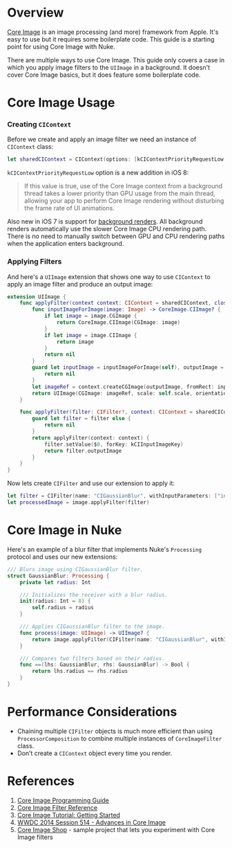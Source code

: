 # Overview

[Core Image](https://developer.apple.com/library/mac/documentation/GraphicsImaging/Conceptual/CoreImaging/ci_intro/ci_intro.html) is an image processing (and more) framework from Apple. It's easy to use but it requires some boilerplate code. This guide is a starting point for using Core Image with Nuke.

There are multiple ways to use Core Image. This guide only covers a case in which you apply image filters to the `UIImage` in a background. It doesn't cover Core Image basics, but it does feature some boilerplate code.

# Core Image Usage

### Creating `CIContext`

Before we create and apply an image filter we need an instance of `CIContext` class:

```swift
let sharedCIContext = CIContext(options: [kCIContextPriorityRequestLow: true])
```

`kCIContextPriorityRequestLow` option is a new addition in iOS 8:

> If this value is true, use of the Core Image context from a background thread takes a lower priority than GPU usage from the main thread, allowing your app to perform Core Image rendering without disturbing the frame rate of UI animations.

Also new in iOS 7 is support for [background renders](http://asciiwwdc.com/2014/sessions/514). All background renders automatically use the slower Core Image CPU rendering path. There is no need to manually switch between GPU and CPU rendering paths when the application enters background.

### Applying Filters

And here's a `UIImage` extension that shows one way to use `CIContext` to apply an image filter and produce an  output image:

```swift
extension UIImage {
    func applyFilter(context context: CIContext = sharedCIContext, closure: CoreImage.CIImage -> CoreImage.CIImage?) -> UIImage? {
        func inputImageForImage(image: Image) -> CoreImage.CIImage? {
            if let image = image.CGImage {
                return CoreImage.CIImage(CGImage: image)
            }
            if let image = image.CIImage {
                return image
            }
            return nil
        }
        guard let inputImage = inputImageForImage(self), outputImage = closure(inputImage) else {
            return nil
        }
        let imageRef = context.createCGImage(outputImage, fromRect: inputImage.extent)
        return UIImage(CGImage: imageRef, scale: self.scale, orientation: self.imageOrientation)
    }

    func applyFilter(filter: CIFilter?, context: CIContext = sharedCIContext) -> UIImage? {
        guard let filter = filter else {
            return nil
        }
        return applyFilter(context: context) {
            filter.setValue($0, forKey: kCIInputImageKey)
            return filter.outputImage
        }
    }
}
```

Now lets create `CIFilter` and use our extension to apply it:

```swift
let filter = CIFilter(name: "CIGaussianBlur", withInputParameters: ["inputRadius" : 10.0])
let processedImage = image.applyFilter(filter)
```

# Core Image in Nuke

Here's an example of a blur filter that implements Nuke's `Processing` protocol and uses our new extensions:

```swift
/// Blurs image using CIGaussianBlur filter.
struct GaussianBlur: Processing { 
    private let radius: Int

    /// Initializes the receiver with a blur radius.
    init(radius: Int = 8) {
        self.radius = radius
    }

    /// Applies CIGaussianBlur filter to the image.
    func process(image: UIImage) -> UIImage? {
        return image.applyFilter(CIFilter(name: "CIGaussianBlur", withInputParameters: ["inputRadius" : radius]))
    }

    /// Compares two filters based on their radius.
    func ==(lhs: GaussianBlur, rhs: GaussianBlur) -> Bool {
        return lhs.radius == rhs.radius
    }
}
```

# Performance Considerations

- Chaining multiple `CIFilter` objects is much more efficient than using `ProcessorComposition` to combine multiple instances of `CoreImageFilter` class.
- Don’t create a `CIContext` object every time you render.

# References

1. [Core Image Programming Guide](https://developer.apple.com/library/ios/documentation/GraphicsImaging/Conceptual/CoreImaging/ci_intro/ci_intro.html)
2. [Core Image Filter Reference](https://developer.apple.com/library/prerelease/ios/documentation/GraphicsImaging/Reference/CoreImageFilterReference/index.html)
3. [Core Image Tutorial: Getting Started](http://www.raywenderlich.com/76285/beginning-core-image-swift)
4. [WWDC 2014 Session 514 - Advances in Core Image](http://asciiwwdc.com/2014/sessions/514)
5. [Core Image Shop](https://github.com/rFlex/CoreImageShop) - sample project that lets you experiment with Core Image filters
